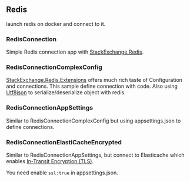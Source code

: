 ## Redis

launch redis on docker and connect to it.

### RedisConnection

Simple Redis connection app with [StackExchange.Redis](https://github.com/StackExchange/StackExchange.Redis).

### RedisConnectionComplexConfig

[StackExchange.Redis.Extensions](https://github.com/imperugo/StackExchange.Redis.Extensions) offers much rich taste of Configuration and connections.
This sample define connection with code.
Also using [Utf8json](https://github.com/neuecc/Utf8Json) to serialize/deserialize object with redis.

### RedisConnectionAppSettings

Similar to RedisConnectionComplexConfig but using appsettings.json to define connections.

### RedisConnectionElastiCacheEncrypted

Similar to RedisConnectionAppSettings, but connect to Elasticache which enables [In-Transit Encryption (TLS)](https://docs.aws.amazon.com/AmazonElastiCache/latest/red-ug/in-transit-encryption.html).

You need enable `ssl:true` in appsettings.json.
